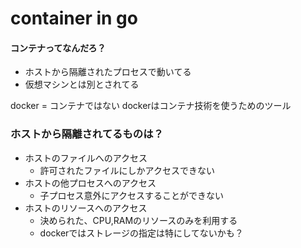 # container in go

#### コンテナってなんだろ？

- ホストから隔離されたプロセスで動いてる
- 仮想マシンとは別とされてる

docker = コンテナではない
dockerはコンテナ技術を使うためのツール

### ホストから隔離されてるものは？

- ホストのファイルへのアクセス
  - 許可されたファイルにしかアクセスできない
- ホストの他プロセスへのアクセス
  - 子プロセス意外にアクセスすることができない
- ホストのリソースへのアクセス
  - 決められた、CPU,RAMのリソースのみを利用する
  - dockerではストレージの指定は特にしてないかも？

